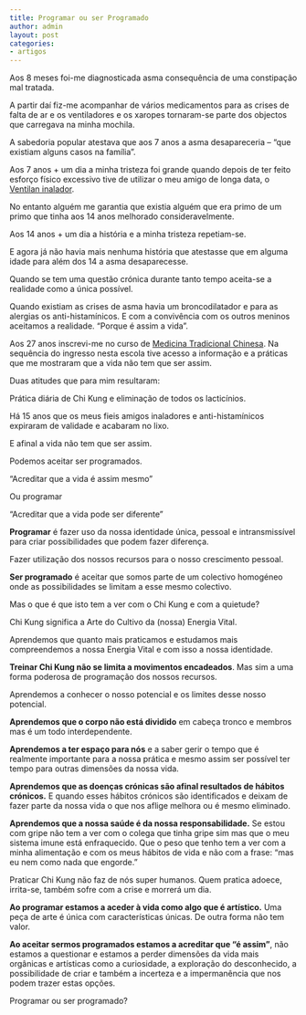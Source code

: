 ```yaml
---
title: Programar ou ser Programado
author: admin
layout: post
categories:
- artigos
---
```

Aos 8 meses foi-me diagnosticada asma consequência de uma constipação mal tratada.

A partir daí fiz-me acompanhar de vários medicamentos para as crises de falta de ar e os ventiladores e os xaropes tornaram-se parte dos objectos que carregava na minha mochila.

A sabedoria popular atestava que aos 7 anos a asma desapareceria &#8211; &#8220;que existiam alguns casos na família&#8221;.

Aos 7 anos + um dia a minha tristeza foi grande quando depois de ter feito esforço físico excessivo tive de utilizar o meu amigo de longa data, o <a href="http://img.pequesymas.com/2009/05/ventolin-inhalador.jpg" target="_blank">Ventilan inalador</a>.

No entanto alguém me garantia que existia alguém que era primo de um primo que tinha aos 14 anos melhorado consideravelmente.

Aos 14 anos + um dia a história e a minha tristeza repetiam-se.

E agora já não havia mais nenhuma história que atestasse que em alguma idade para além dos 14 a asma desaparecesse.

Quando se tem uma questão crónica durante tanto tempo aceita-se a realidade como a única possível.

Quando existiam as crises de asma havia um broncodilatador e para as alergias os anti-histamínicos. E com a convivência com os outros meninos aceitamos a realidade. &#8220;Porque é assim a vida&#8221;.

Aos 27 anos inscrevi-me no curso de <a href="http://esmtc.pt" target="_blank">Medicina Tradicional Chinesa</a>. Na sequência do ingresso nesta escola tive acesso a informação e a práticas que me mostraram que a vida não tem que ser assim.

Duas atitudes que para mim resultaram:

Prática diária de Chi Kung e eliminação de todos os lacticínios.

Há 15 anos que os meus fieis amigos inaladores e anti-histamínicos expiraram de validade e acabaram no lixo.

E afinal a vida não tem que ser assim.

Podemos aceitar ser programados.

&#8220;Acreditar que a vida é assim mesmo&#8221;

Ou programar

&#8220;Acreditar que a vida pode ser diferente&#8221;

**Programar** é fazer uso da nossa identidade única, pessoal e intransmissível para criar possibilidades que podem fazer diferença.

Fazer utilização dos nossos recursos para o nosso crescimento pessoal.

**Ser programado** é aceitar que somos parte de um colectivo homogéneo onde as possibilidades se limitam a esse mesmo colectivo.

Mas o que é que isto tem a ver com o Chi Kung e com a quietude?

Chi Kung significa a Arte do Cultivo da (nossa) Energia Vital.

Aprendemos que quanto mais praticamos e estudamos mais compreendemos a nossa Energia Vital e com isso a nossa identidade.

**Treinar Chi Kung não se limita a movimentos encadeados**. Mas sim a uma forma poderosa de programação dos nossos recursos.

Aprendemos a conhecer o nosso potencial e os limites desse nosso potencial.

**Aprendemos que o corpo não está dividido** em cabeça tronco e membros mas é um todo interdependente.

**Aprendemos a ter espaço para nós** e a saber gerir o tempo que é realmente importante para a nossa prática e mesmo assim ser possível ter tempo para outras dimensões da nossa vida.

**Aprendemos que as doenças crónicas são afinal resultados de hábitos crónicos.** E quando esses hábitos crónicos são identificados e deixam de fazer parte da nossa vida o que nos aflige melhora ou é mesmo eliminado.

**Aprendemos que a nossa saúde é da nossa responsabilidade.** Se estou com gripe não tem a ver com o colega que tinha gripe sim mas que o meu sistema imune está enfraquecido. Que o peso que tenho tem a ver com a minha alimentação e com os meus hábitos de vida e não com a frase: &#8220;mas eu nem como nada que engorde.&#8221;

Praticar Chi Kung não faz de nós super humanos. Quem pratica adoece, irrita-se, também sofre com a crise e morrerá um dia.

**Ao programar estamos a aceder à vida como algo que é artístico.** Uma peça de arte é única com características únicas. De outra forma não tem valor.

**Ao aceitar sermos programados estamos a acreditar que &#8220;é assim&#8221;**, não estamos a questionar e estamos a perder dimensões da vida mais orgânicas e artísticas como a curiosidade, a exploração do desconhecido, a possibilidade de criar e também a incerteza e a impermanência que nos podem trazer estas opções.

Programar ou ser programado?


